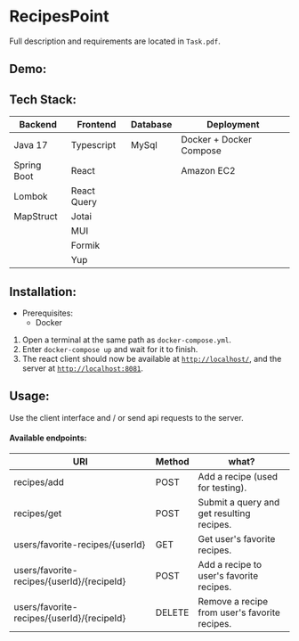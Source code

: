 # RecipesPoint

Full description and requirements are located in `Task.pdf`.

## Demo:

## Tech Stack:

| Backend     | Frontend    | Database | Deployment              |
| ----------- | ----------- | -------- | ----------------------- |
| Java 17     | Typescript  | MySql    | Docker + Docker Compose |
| Spring Boot | React       |          | Amazon EC2              |
| Lombok      | React Query |          |                         |
| MapStruct   | Jotai       |          |                         |
|             | MUI         |          |                         |
|             | Formik      |          |                         |
|             | Yup         |          |                         |

## Installation:

- Prerequisites:
  - Docker

1. Open a terminal at the same path as `docker-compose.yml`.
2. Enter `docker-compose up` and wait for it to finish.
3. The react client should now be available at [`http://localhost/`](http://localhost/), and the server at [`http://localhost:8081`](http://localhost:8081).

## Usage:

Use the client interface and / or send api requests to the server.

#### Available endpoints:

| URI                                        | Method | what?                                         |
| ------------------------------------------ | ------ | --------------------------------------------- |
| recipes/add                                | POST   | Add a recipe (used for testing).              |
| recipes/get                                | POST   | Submit a query and get resulting recipes.     |
| users/favorite-recipes/{userId}            | GET    | Get user's favorite recipes.                  |
| users/favorite-recipes/{userId}/{recipeId} | POST   | Add a recipe to user's favorite recipes.      |
| users/favorite-recipes/{userId}/{recipeId} | DELETE | Remove a recipe from user's favorite recipes. |
